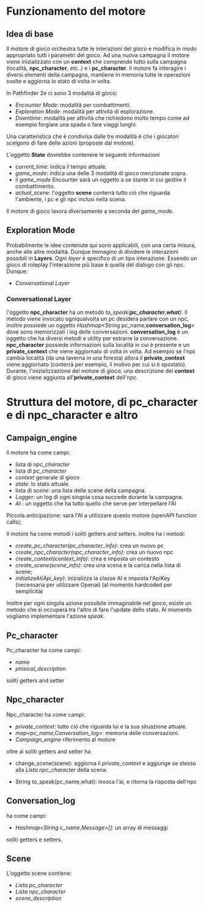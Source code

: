 # Funzionamento del motore

## Idea di base
Il motore di gioco orchestra tutte le interazioni del gioco e modifica in modo appropriato tutti i parametri del gioco.
Ad una nuova campagna il motore viene inizializzato con un **context** che comprende tutto sulla campagna (località, **npc_character**, etc..) e i **pc_character**. Il motore fa interagire i diversi elementi della campagna, mantiene in memoria tutte le operazioni svolte e aggiorna lo stato di volta in volta.

In Pathfinder 2e ci sono 3 modalità di gioco:
 * *Encounter Mode*: modalità per combattimenti.
 * *Exploration Mode*: modalità per attività di esplorazione.
 * *Downtime*: modalità per attività che richiedono molto tempo come ad esempio forgiare una spada o fare viaggi lunghi. 

 Una caratteristica che è condivisa dalle tre modalità è che i giocatori scelgono di fare delle azioni (proposte dal motore). 

 L'oggetto **State** dovrebbe contenere le seguenti informazioni 
 * *current_time*: indica il tempo attuale.
 * *game_mode*: indica una delle 3 modalità di gioco menzionate sopra.
  * il *game_mode* Encounter sarà un oggetto a se stante in cui gestire il combattimento.
 * *actual_scene*: l'oggetto **scene** conterrà tutto ciò che riguarda l'ambiente, i pc e gli npc inclusi nella scena.


 
 Il motore di gioco lavora diversamente a seconda del *game_mode*. 
 
 ## Exploration Mode
 Probabilmente le idee contenute qui sono applicabili, con una certa misura, anche alle altre modalità. Dunque Immagino di dividere le interazioni possibili in **Layers**. Ogni *layer* è specifico di un tipo interazione. Essendo un gioco di roleplay l'interazione più base è quella del dialogo con gli npc. Dunque:
 * *Conversational Layer*

### Conversational Layer

l'oggetto **npc_character** ha un metodo *to_speak(**pc_character**,**what**)*. Il metodo viene invocato ogniqualvolta un pc desidera parlare con un npc. inoltre possiede un oggetto *Hashmap*<String pc_name,**conversation_log**> dove sono memorizzati i log delle conversazioni. **conversation_log** è un oggetto che ha diversi metodi e utility per estrarre la conversazione. **npc_character** possiede informazioni sulla località in cui è presente e un **private_context** che viene aggiornato di volta in volta. Ad esempio se l'npc cambia località (da una taverna in una foresta) allora il **private_context** viene aggiornato (conterrà per esempio, il motivo per cui si è spostato). Durante, l'inizializzazione del motore di gioco, una descrizione del **context** di gioco viene aggiunta all'**private_context** dell'npc. 

# Struttura del motore, di pc_character e di npc_character e altro

## Campaign_engine
Il motore ha come campi:

* lista di *npc_character*
* lista di *pc_character*
* *context* generale di gioco
* *state*: lo stato attuale.
* lista di *scene*: una lista delle scene della campagna.
* *Logger*: un log di ogni singola cosa succede durante la campagna.
* *AI* : un oggetto che ha tutto quello che serve per interpellare l'AI

Piccola anticipazione: sarà l'AI a utilizzare questo motore (openAPI function calls);

Il motore ha come metodi i soliti getters and setters. inoltre ha i metodi:

* *create_pc_character(pc_character_info)*: crea un nuovo pc
* *create_npc_character(npc_character_info)*: crea un nuovo npc
* *create_context(context_info)*: crea e imposta un contesto
* *create_scene(scene_info)*: crea una scena e la carica nella lista di scene;
* *initializeAI(Api_key)*: inizializza la classe AI e imposta l'ApiKey (necessaria per utilizzare Openai) (al momento hardcoded per semplicità)

Inoltre per ogni singola azione possibile immaginabile nel gioco, esiste un metodo che si occuperà tra l'altro di fare l'update dello stato. Al momento vogliamo implementare l'azione *speak*.

## Pc_character

Pc_character ha come campi:

* *name*
* *phisical_description*

soliti getters and setter

## Npc_character

Npc_character ha come campi:

* *private_context*: tutto ciò che riguarda lui e la sua situazione attuale.
* *map<pc_name,Conversation_log>*: memoria delle conversazioni.
* *Campaign_engine* riferimento al motore

oltre ai soliti getters and setter ha

* change_scene(scene): aggiorna il *private_context* e aggiunge se stesso alla *Lista npc_character* della scena.

*  String to_speak(pc_name,what): invoca l'ai, e ritorna la risposta dell'npc

## Conversation_log

ha come campi:

* *Hashmap<String c_name,Message>[]*: un array di messaggi

soliti getters e setters.

## Scene

L'oggetto scene contiene:

* *Lista pc_character*
* *Lista npc_character*
* *scene_description*
